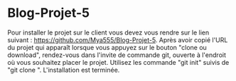 # Blog-Projet-5



Pour installer le projet sur le client vous devez vous rendre sur le lien suivant : https://github.com/Mya555/Blog-Projet-5.
Après avoir copié l'URL du projet qui apparaît lorsque vous appuyez sur le bouton "clone ou download", rendez-vous dans l'invite de commande git, ouverte à l'endroit où vous souhaitez placer le projet.
Utilisez les commande "git init" suivis de "git clone <URL du projet>".
L'installation est terminée.